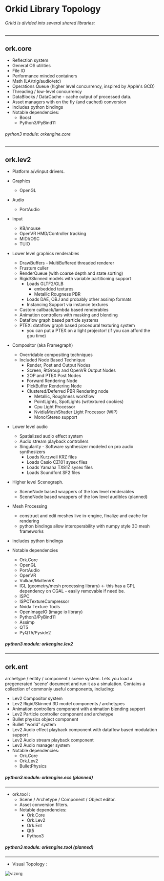 # Orkid Library Topology
###### Orkid is divided into several shared libraries:
---
## ork.core
  - Reflection system
  - General OS utilities
  - File IO
  - Performance minded containers
  - Math (LA/trig/audio/etc)
  - Operations Queue (higher level concurrency, inspired by Apple's GCD)
  - Threading / low-level concurrency
  - DataBlocks / DataCache - cache output of processed data.
  - Asset managers with on the fly (and cached) conversion
  - Includes python bindings
  - Notable dependencies:
    + Boost
    + Python3/PyBind11


###### python3 module: orkengine.core
---
## ork.lev2
  - Platform a/v/input drivers.
   - Graphics
     + OpenGL
   - Audio
     + PortAudio
   - Input
     + KB/mouse
     + OpenVR HMD/Controller tracking
     + MIDI/OSC
     + TUIO


  - Lower level graphics renderables
    + DrawBuffers - MultiBuffered threaded renderer
    + Frustum culler
    + RenderQueue (with coarse depth and state sorting)
    + Rigid/Skinned models with variable partitioning support
      - Loads GLTF2/GLB
        + embedded textures
        + Metallic Rougness PBR
      - Loads DAE, OBJ and probably other assimp formats
      - Instancing Support via instance textures
    + Custom callback/lambda based renderables
    + Animation controllers with masking and blending
    + Dataflow graph based particle systems
    + PTEX: dataflow graph based procedural texturing system
      - you can put a PTEX on a light projector! (if you can afford the gpu time)


  - Compositor (aka Framegraph)
    + Overridable compositing techniques
    + Included Node Based Technique
      - Render, Post and Output Nodes
      - Screen, RtGroup and OpenVR Output Nodes
      - 2OP and PTEX Post Nodes
      - Forward Rendering Node
      - PickBuffer Rendering Node
      - Clustered/Deferred PBR Rendering node
        + Metallic, Roughness workflow
        + PointLights, SpotLights (w/textured cookies)
        + Cpu Light Processor
        + NvidiaMeshShader Light Processor (WIP)
        + Mono/Stereo support


  - Lower level audio
    + Spatialized audio effect system
    + Audio stream playback controllers
    + Singularity - Software synthesizer modeled on pro audio synthesizers
      - Loads Kurzweil KRZ files
      - Loads Casio CZ101 sysex files
      - Loads Yamaha TX81Z sysex files
      - Loads Soundfont SF2 files


  - Higher level Scenegraph.
    + SceneNode based wrappers of the low level renderables
    + SceneNode based wrappers of the low level audibles (planned)


  - Mesh Processing
     + construct and edit meshes live in-engine, finalize and cache for rendering
     + python bindings allow interoperability with numpy style 3D mesh frameworks


  - Includes python bindings

  - Notable dependencies
    + Ork.Core
    + OpenGL
    + PortAudio
    + OpenVR
    + Vulkan/MoltenVK
    + IGL (geometry/mesh processing library) <- this has a GPL dependency on CGAL - easily removable if need be.
    + ISPC
    + ISPCTextureCompressor
    + Nvida Texture Tools 
    + OpenImageIO (image io library)
    + Python3/PyBind11
    + Assimp
    + QT5
    + PyQT5/Pyside2

##### python3 module: orkengine.lev2

---

## ork.ent
archetype / entity / component / scene system. Lets you load a pregenerated 'scene' document and run it as a simulation. Contains a collection of commonly useful components, including:

  - Lev2 Compositor system
  - Lev2 Rigid/Skinned 3D model components / archetypes
  - Animation controllers component with animation blending support
  - Lev2 Particle controller component and archetype
  - Bullet physics object component
  - Bullet "world" system
  - Lev2 Audio effect playback component with dataflow based modulation support
  - Lev2 Audio stream playback component
  - Lev2 Audio manager system
  - Notable dependencies:
      + Ork.Core
      + Ork.Lev2
      + BulletPhysics

##### python3 module: orkengine.ecs (planned)

---

* ork.tool :
  - Scene / Archetype / Component / Object editor.
  - Asset conversion filters.
  - Notable dependencies:
      + Ork.Core
      + Ork.Lev2
      + Ork.Ent
      + Qt5
      + Python3

##### python3 module: orkengine.tool (planned)

---

* Visual Topology :

![vizorg](OrkidEngineLayout.png)
